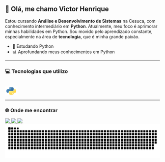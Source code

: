 ## 👋 Olá, me chamo Victor Henrique

Estou cursando **Análise e Desenvolvimento de Sistemas** na Cesuca, com conhecimento intermediário em **Python**. Atualmente, meu foco é aprimorar minhas habilidades em Python. Sou movido pelo aprendizado constante, especialmente na área de **tecnologia**, que é minha grande paixão.  
 
- 🐍 Estudando Python  
- 📊 Aprofundando meus conhecimentos em Python

---

### 💻 Tecnologias que utilizo
<div style="display: inline_block"><br>
  <img align="center" alt="Python" height="30" width="40" src="https://raw.githubusercontent.com/devicons/devicon/master/icons/python/python-original.svg">
</div>

---

### 🌐 Onde me encontrar
<div> 
   <a href="https://www.instagram.com/koevictor_" target="_blank">
     <img src="[https://www.instagram.com/koevictor_/](https://img.shields.io/badge/-Instagram-%23E4405F?style=for-the-badge&logo=instagram&logoColor=white)">
   </a>
   <a href="mailto:victoracorci@gmail.com" target="_blank">
     <img src="https://img.shields.io/badge/-Gmail-%23333?style=for-the-badge&logo=gmail&logoColor=white">
   </a>
   <a href="https://www.linkedin.com/in/victorhenriquetarocoacorci/" target="_blank">
     <img src="https://img.shields.io/badge/-LinkedIn-%230077B5?style=for-the-badge&logo=linkedin&logoColor=white">
   </a> 
</div>

<picture align="center">
  <source media="(prefers-color-scheme: dark)" srcset="https://raw.githubusercontent.com/mari4souza/mari4souza/output/github-contribution-grid-snake-dark.svg">
  <source media="(prefers-color-scheme: light)" srcset="https://raw.githubusercontent.com/mari4souza/mari4souza/output/github-contribution-grid-snake-dark.svg">
  <img align="center" alt="github contribution grid snake animation" src="https://raw.githubusercontent.com/mari4souza/mari4souza/output/github-contribution-grid-snake.svg">
</picture>
